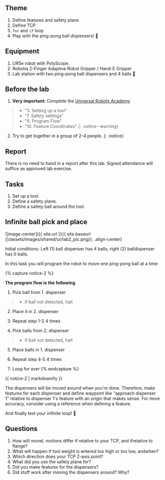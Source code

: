 ## Theme

1. Define features and safety plane
2. Define TCP
3. `for` and `if` loop
4. Play with the ping-pong ball dispensers! 🚀

## Equipment

1. UR5e robot with PolyScope.
2. Robotiq 2-Finger Adaptive Robot Gripper / Hand-E Gripper
3. Lab station with two ping-pong ball dispensers and 4 balls 🏓

## Before the lab

1. **Very important:** Complete the [Universal Robots Academy](https://academy.universal-robots.com/free-e-learning/e-series-e-learning/) 
  > * \"3. Setting up a tool\"
  > * \"7. Safety settings\"
  > * \"9. Program Flow\"
  > * \"10. Feature Coordinates\"
{: .notice--warning}
  
2. Try to get together in a group of 2-4 people.
{: .notice}
  

## Report

There is no need to hand in a report after this lab.
Signed attendance will suffice as approved lab exercise.

## Tasks

1. Set up a tool.
2. Define a safety plane.
3. Define a safety ball around the tool.

## Infinite ball pick and place

![image-center]({{ site.url }}{{ site.baseurl }}/assets/images/shared/ur/lab2_pic.png){: .align-center}

Initial conditions: Left (1) ball dispenser has 4 balls, right (2) balldispenser has 0 balls.

In this task you will program the robot to move one ping-pong ball at a time

{% capture notice-2 %}

**The program flow is the following**

1. Pick ball from 1. dispenser
  
  > * if ball not detected, halt
  
2. Place it in 2. dispenser
  
3. Repeat step 1-2 4 times
  
4. Pick balls from 2. dispenser
  
  > * if ball not detected, halt
  
5. Place balls in 1. dispenser
  
6. Repeat step 4-5 4 times
  
7. Loop for ever
{% endcapture %}

<div class="notice">{{ notice-2 | markdownify }}</div>  

The dispensers will be moved around when you\'re done. Therefore, make features for each dispenser and define waypoint like \"approach dispenser 1\" relative to dispenser 1\'s feature with an origin that makes sense. For more accuracy, consider using a reference when defining a feature.

And finally test your infinite loop!  🌈

## Questions

1. How will moveL motions differ if relative to your TCP, and ifrelative to flange?
2. What will happen if tool weight is entered too high or too low, andwhen?
3. Which direction does your TCP Z-axis point?
4. What did you use the safety plane for?
5. Did you make features for the dispensers?
6. Did stuff work after moving the dispensers around? Why?
